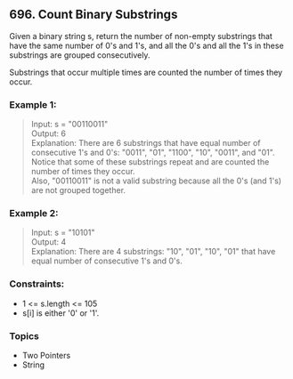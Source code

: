 ## 696. Count Binary Substrings
Given a binary string s, return the number of non-empty substrings that have the same number of 0's and 1's, and all the 0's and all the 1's in these substrings are grouped consecutively.

Substrings that occur multiple times are counted the number of times they occur.

### Example 1:

> Input: s = "00110011"<br/>
> Output: 6<br/>
> Explanation: There are 6 substrings that have equal number of consecutive 1's and 0's: "0011", "01", "1100", "10", "0011", and "01".<br/>
> Notice that some of these substrings repeat and are counted the number of times they occur.<br/>
> Also, "00110011" is not a valid substring because all the 0's (and 1's) are not grouped together.

### Example 2:

> Input: s = "10101"<br/>
> Output: 4<br/>
> Explanation: There are 4 substrings: "10", "01", "10", "01" that have equal number of consecutive 1's and 0's.
 
### Constraints:

- 1 <= s.length <= 105
- s[i] is either '0' or '1'.

### Topics

- Two Pointers
- String